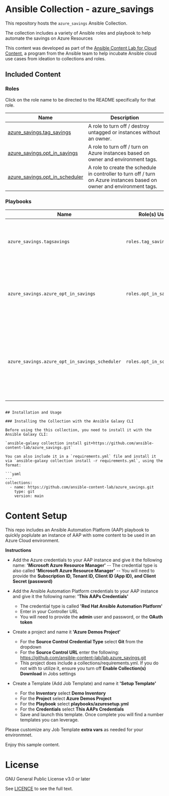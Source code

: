 # Ansible Collection - azure_savings

This repository hosts the `azure_savings` Ansible Collection.

The collection includes a variety of Ansible roles and playbook to help automate the savings on Azure Resources

This content was developed as part of the [Ansible Content Lab for Cloud Content](https://ansible-content-lab.github.io/), a program from the Ansible team to help incubate Ansible cloud use cases from ideation to collections and roles.

## Included Content

<!--start collection content-->
### Roles

Click on the role name to be directed to the README specifically for that role.

| Name                                                                                                                                                          | Description                                                                                                                               |
|---------------------------------------------------------------------------------------------------------------------------------------------------------------|-------------------------------------------------------------------------------------------------------------------------------------------|
| [azure_savings.tag_savings](https://github.com/ansible-content-lab/azure_savings/blob/main/roles/tag_savings/README.md)   | A role to turn off / destroy untagged or instances without an owner.|
| [azure_savings.opt_in_savings](https://github.com/ansible-content-lab/azure_savings/blob/main/roles/opt_in_savings/README.md)   | A role to turn off / turn on Azure instances based on owner and environment tags.|
| [azure_savings.opt_in_scheduler](https://github.com/ansible-content-lab/azure_savings/blob/main/roles/opt_in_scheduler/README.md)   | A role to create the schedule in controller to turn off / turn on Azure instances based on owner and environment tags.|

### Playbooks

| Name                                    | Role(s) Used                           | Description                                                                                                                 |
|-----------------------------------------|----------------------------------------|-----------------------------------------------------------------------------------------------------------------------------|
| `azure_savings.tagsavings`     | `roles.tag_savings`  | A playbook to turn off / destroy untagged or instances without an owner.                                    |
| `azure_savings.azure_opt_in_savings`     | `roles.opt_in_savings`  | A playbook to turn off / turn on Azure instances based on owner and environment tags                                    |
| `azure_savings.azure_opt_in_savings_scheduler`     | `roles.opt_in_scheduler`  | A playbook to create a schedule in controller to turn off / turn on Azure instances based on owner and environment tags                                    |
<!--end collection content-->

```

## Installation and Usage

### Installing the Collection with the Ansible Galaxy CLI

Before using the this collection, you need to install it with the Ansible Galaxy CLI:

`ansible-galaxy collection install git+https://github.com/ansible-content-lab/azure_savings.git`

You can also include it in a `requirements.yml` file and install it via `ansible-galaxy collection install -r requirements.yml`, using the format:

```yaml
---
collections:
  - name: https://github.com/ansible-content-lab/azure_savings.git
    type: git
    version: main
```

# Content Setup

This repo includes an Ansible Automation Platform (AAP) playbook to quickly poplulate an instance of AAP with some content to be used in an Azure Cloud environment.


**Instructions**

- Add the Azure credentials to your AAP instance and give it the following name: **'Microsoft Azure Resource Manager'**
-- The credential type is also called **'Microsoft Azure Resource Manager'**
-- You will need to provide the **Subscription ID, Tenant ID, Client ID (App ID), and Client Secret (password)**

- Add the Ansible Automation Platform credentials to your AAP instance and give it the following name: **'This AAPs Credentials'**
  - The credential type is called **'Red Hat Ansible Automation Platform'**
  - Enter in your Controller URL
  - You will need to provide the **admin** user and password, or the **OAuth token**

- Create a project and name it **'Azure Demos Project'**
  - For the **Source Control Credential Type** select **Git** from the dropdown
  - For the **Source Control URL** enter the following:  https://github.com/ansible-content-lab/lab.azure_savings.git
  - This project does include a collections/requirements.yml. If you do not with to utilize it, ensure you turn off **Enable Collection(s) Download** in Jobs settings

- Create a Template (Add Job Template) and name it **'Setup Template'**
  - For the **Inventory** select **Demo Inventory**
  - For the **Project** select **Azure Demos Project**
  - For the **Playbook** select **playbooks/azuresetup.yml**
  - For the **Credentials** select **This AAPs Credentials**
  - Save and launch this template.  Once complete you will find a number templates you can leverage.

Please customize any Job Template **extra vars** as needed for your environmnet.

Enjoy this sample content.


# License
GNU General Public License v3.0 or later

See [LICENCE](https://github.com/ansible-content-lab/lab.aws_roles/blob/main/LICENSE) to see the full text.
